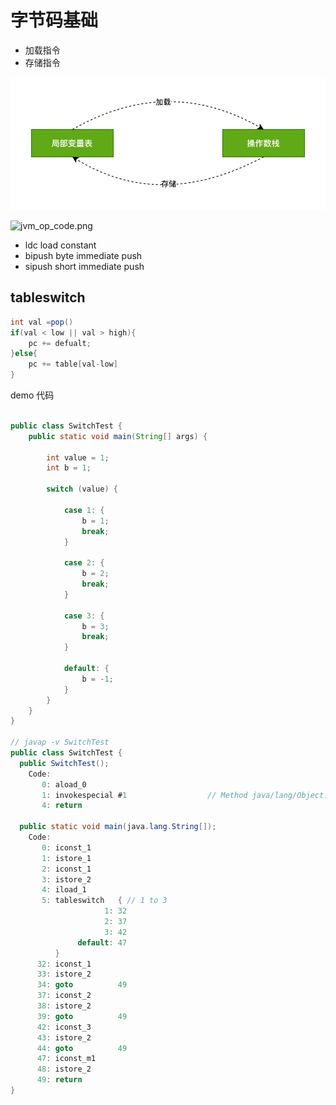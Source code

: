 # 字节码基础

- 加载指令
- 存储指令

![load-store](../images/load-store.png)

![jvm_op_code.png](../images/jvm_op_code.png)

- ldc load constant
- bipush byte immediate push
- sipush short immediate push

## tableswitch

```java
int val =pop()
if(val < low || val > high){
    pc += defualt;
}else{
    pc += table[val-low]
}
```

demo 代码

```java

public class SwitchTest {
    public static void main(String[] args) {

        int value = 1;
        int b = 1;

        switch (value) {

            case 1: {
                b = 1;
                break;
            }

            case 2: {
                b = 2;
                break;
            }

            case 3: {
                b = 3;
                break;
            }

            default: {
                b = -1;
            }
        }
    }
}

// javap -v SwitchTest
public class SwitchTest {
  public SwitchTest();
    Code:
       0: aload_0
       1: invokespecial #1                  // Method java/lang/Object."<init>":()V
       4: return

  public static void main(java.lang.String[]);
    Code:
       0: iconst_1
       1: istore_1
       2: iconst_1
       3: istore_2
       4: iload_1
       5: tableswitch   { // 1 to 3
                     1: 32
                     2: 37
                     3: 42
               default: 47
          }
      32: iconst_1
      33: istore_2
      34: goto          49
      37: iconst_2
      38: istore_2
      39: goto          49
      42: iconst_3
      43: istore_2
      44: goto          49
      47: iconst_m1
      48: istore_2
      49: return
}
```
